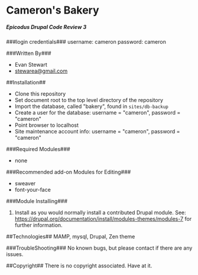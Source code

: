 # Cameron's Bakery

##### Epicodus Drupal Code Review 3

###login credentials###
username: cameron
password: cameron

###Written By###
+ Evan Stewart
+ stewarea@gmail.com



##Installation##
* Clone this repository
* Set document root to the top level directory of the repository
* Import the database, called "bakery", found in `sites/db-backup`
* Create a user for the database: username = "cameron", password = "cameron"
* Point browser to localhost
* Site maintenance account info: username = "cameron", password = "cameron"

###Required Modules###
+ none 


###Recommended add-on Modules for Editing###
+ sweaver
+ font-your-face

###Module Installing###
1. Install as you would normally install a contributed Drupal module. See:
   https://drupal.org/documentation/install/modules-themes/modules-7
   for further information.

##Technologies##
MAMP, mysql, Drupal, Zen theme

###TroubleShooting###
No known bugs, but please contact if there are any issues.

##Copyright##
There is no copyright associated.  Have at it.

